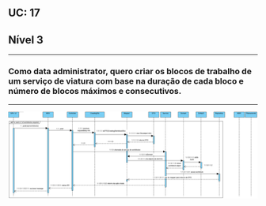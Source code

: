 ## **UC: 17**
## Nível 3
-----------------------
### Como data administrator, quero criar os blocos de trabalho de um serviço de viatura com base na duração de cada bloco e número de blocos máximos e consecutivos.

-----------------------

![UC: 17](UC17.png)